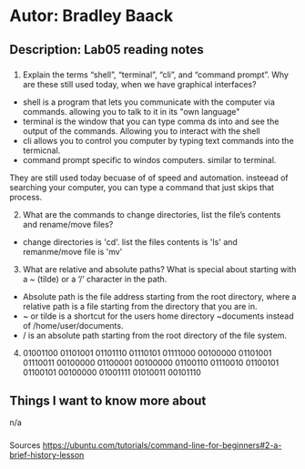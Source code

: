 # Autor: Bradley Baack
## Description: Lab05 reading notes
###
1) Explain the terms “shell”, “terminal”, “cli”, and “command prompt”. Why are these still used today, when we have graphical interfaces?
  - shell is a program that lets you communicate with the computer  via commands. allowing you to talk to it in its "own language"
  - terminal is the window that you can type comma ds into and see the output of the commands. Allowing you to interact with the shell
  - cli allows you to control you computer by typing text commands into the termicnal.
  - command prompt specific to windos computers. similar to terminal.

They are still used today becuase of of speed and automation. insteead of searching your computer, you can type a command that just skips that process.

2) What are the commands to change directories, list the file’s contents and rename/move files?
  - change directories is 'cd'. list the files contents is 'ls' and remanme/move file is 'mv'
3) What are relative and absolute paths? What is special about starting with a ~ (tilde) or a ‘/’ character in the path.
  - Absolute path is the file address starting from the root directory, where a relative path is a file starting from the directory that you are in.
  - ~ or tilde is a shortcut for the users home directory ~documents instead of /home/user/documents.
  - / is an absolute path starting from the root directory of the file system.
4) 01001100 01101001 01101110 01110101 01111000 00100000 01101001 01110011 00100000 01100001 00100000 01100110 01110010 01100101 01100101 00100000 01001111 01010011 00101110





## Things I want to know more about
n/a


###
Sources
https://ubuntu.com/tutorials/command-line-for-beginners#2-a-brief-history-lesson

